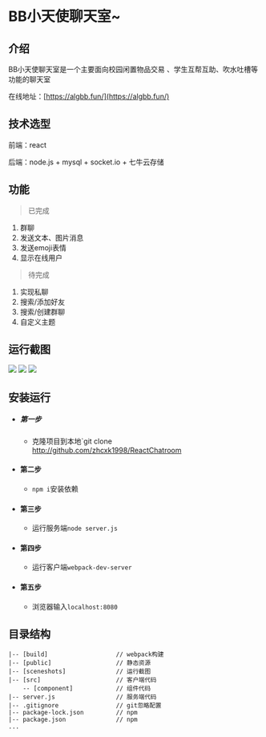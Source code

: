 # BB小天使聊天室~

## 介绍
BB小天使聊天室是一个主要面向校园闲置物品交易
、学生互帮互助、吹水吐槽等功能的聊天室

在线地址：[https://algbb.fun/](https://algbb.fun/)

## 技术选型

前端：react

后端：node.js + mysql + socket.io + 七牛云存储

## 功能
> 已完成
1. 群聊
2. 发送文本、图片消息
3. 发送emoji表情
4. 显示在线用户

> 待完成
1. 实现私聊
2. 搜索/添加好友
3. 搜索/创建群聊
4. 自定义主题

## 运行截图

![](http://github.com/zhcxk1998/ReactChatroom/raw/master/sceneshots/show1.png)
![](http://github.com/zhcxk1998/ReactChatroom/raw/master/sceneshots/show2.png)
![](http://github.com/zhcxk1998/ReactChatroom/raw/master/sceneshots/show4.png)

## 安装运行

* ##### 第一步
    * 克隆项目到本地`git clone http://github.com/zhcxk1998/ReactChatroom
* #### 第二步
    * `npm i`安装依赖
* #### 第三步
    * 运行服务端`node server.js`
* #### 第四步
    * 运行客户端`webpack-dev-server`
* #### 第五步
    * 浏览器输入`localhost:8080`

## 目录结构

    |-- [build]                   // webpack构建
    |-- [public]                  // 静态资源
    |-- [sceneshots]              // 运行截图
    |-- [src]                     // 客户端代码
        -- [component]            // 组件代码
    |-- server.js                 // 服务端代码
    |-- .gitignore                // git忽略配置
    |-- package-lock.json         // npm
    |-- package.json              // npm
    ...